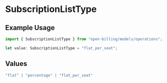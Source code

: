 # SubscriptionListType

## Example Usage

```typescript
import { SubscriptionListType } from "open-billing/models/operations";

let value: SubscriptionListType = "flat_per_seat";
```

## Values

```typescript
"flat" | "percentage" | "flat_per_seat"
```